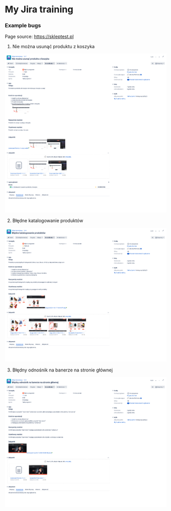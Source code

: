 # My Jira training

### Example bugs
Page source: https://skleptest.pl

1. Nie można usunąć produktu z koszyka

![Bug no 1](Nie_można_usunąć_produktu_z_koszyka_Jira.png)

2. Błędne katalogowanie produktów

![Bug no 2](Błędne_katalogowanie_produktów_Jira.png)

3. Błędny odnośnik na banerze na stronie głównej

![Bug no 3](Błędny_odnosnik_na_banerze_na_stronie_głównej_Jira.png)


